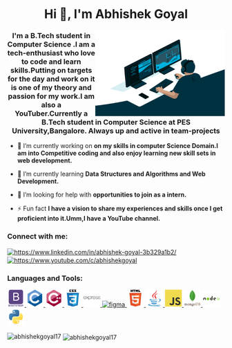 <h1 align="center">Hi 👋, I'm Abhishek Goyal</h1>
<img align="right" alt="GIF" src="avento.gif" width="300" height="200" />
<h3 align="center">I'm a B.Tech student in Computer Science .I am a tech-enthusiast who love to code and learn skills.Putting on targets for the day and work on it is one of my theory and passion for my work.I am also a YouTuber.Currently a B.Tech student in Computer Science at PES University,Bangalore. Always up and active in team-projects</h3>

- 🔭 I’m currently working on **on my skills in computer Science Domain.I am into Competitive coding and also enjoy learning new skill sets in web development.**

- 🌱 I’m currently learning **Data Structures and Algorithms and Web Development.**

- 🤝 I’m looking for help with **opportunities to join as a intern.**

- ⚡ Fun fact **I have a vision to share my experiences and skills once I get proficient into it.Umm,I have a YouTube channel.**

<h3 align="left">Connect with me:</h3>
<p align="left">
<a href="https://www.linkedin.com/in/abhishek-goyal-3b329a1b2/" target="blank"><img align="center" src="https://raw.githubusercontent.com/rahuldkjain/github-profile-readme-generator/neutral-icons/src/images/icons/Social/linked-in-alt.svg" alt="https://www.linkedin.com/in/abhishek-goyal-3b329a1b2/" height="30" width="40" /></a>
<a href="https://www.youtube.com/c/AbhishekGoyal" target="blank"><img align="center" src="https://raw.githubusercontent.com/rahuldkjain/github-profile-readme-generator/neutral-icons/src/images/icons/Social/youtube.svg" alt="https://www.youtube.com/c/abhishekgoyal" height="30" width="40" /></a>
</p>

<h3 align="left">Languages and Tools:</h3>
<p align="left"> <a href="https://getbootstrap.com" target="_blank"> <img src="https://raw.githubusercontent.com/devicons/devicon/master/icons/bootstrap/bootstrap-plain-wordmark.svg" alt="bootstrap" width="40" height="40"/> </a> <a href="https://www.cprogramming.com/" target="_blank"> <img src="https://raw.githubusercontent.com/devicons/devicon/master/icons/c/c-original.svg" alt="c" width="40" height="40"/> </a> <a href="https://www.w3schools.com/cpp/" target="_blank"> <img src="https://raw.githubusercontent.com/devicons/devicon/master/icons/cplusplus/cplusplus-original.svg" alt="cplusplus" width="40" height="40"/> </a> <a href="https://www.w3schools.com/css/" target="_blank"> <img src="https://raw.githubusercontent.com/devicons/devicon/master/icons/css3/css3-original-wordmark.svg" alt="css3" width="40" height="40"/> </a> <a href="https://expressjs.com" target="_blank"> <img src="https://raw.githubusercontent.com/devicons/devicon/master/icons/express/express-original-wordmark.svg" alt="express" width="40" height="40"/> </a> <a href="https://www.figma.com/" target="_blank"> <img src="https://www.vectorlogo.zone/logos/figma/figma-icon.svg" alt="figma" width="40" height="40"/> </a> <a href="https://www.w3.org/html/" target="_blank"> <img src="https://raw.githubusercontent.com/devicons/devicon/master/icons/html5/html5-original-wordmark.svg" alt="html5" width="40" height="40"/> </a> <a href="https://www.java.com" target="_blank"> <img src="https://raw.githubusercontent.com/devicons/devicon/master/icons/java/java-original.svg" alt="java" width="40" height="40"/> </a> <a href="https://developer.mozilla.org/en-US/docs/Web/JavaScript" target="_blank"> <img src="https://raw.githubusercontent.com/devicons/devicon/master/icons/javascript/javascript-original.svg" alt="javascript" width="40" height="40"/> </a> <a href="https://www.mongodb.com/" target="_blank"> <img src="https://raw.githubusercontent.com/devicons/devicon/master/icons/mongodb/mongodb-original-wordmark.svg" alt="mongodb" width="40" height="40"/> </a> <a href="https://nodejs.org" target="_blank"> <img src="https://raw.githubusercontent.com/devicons/devicon/master/icons/nodejs/nodejs-original-wordmark.svg" alt="nodejs" width="40" height="40"/> </a> <a href="https://www.python.org" target="_blank"> <img src="https://raw.githubusercontent.com/devicons/devicon/master/icons/python/python-original.svg" alt="python" width="40" height="40"/> </a> </p>

<p><img align="left" src="https://github-readme-stats.vercel.app/api/top-langs?username=abhishekgoyal17&show_icons=true&locale=en&layout=compact" alt="abhishekgoyal17" /></p>

<p>&nbsp;<img align="center" src="https://github-readme-stats.vercel.app/api?username=abhishekgoyal17&show_icons=true&locale=en" alt="abhishekgoyal17" /></p>
